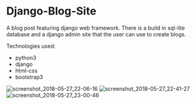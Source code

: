 # Django-Blog-Site

A blog post featuring django web framework.
There is a build in sql-lite database and a django admin site that the user can use to create blogs.

Technologies used:
* python3
* django
* html-css
* bootstrap3
     
![screenshot_2018-05-27_22-06-16](https://user-images.githubusercontent.com/21143253/40618036-df6891be-6298-11e8-8628-6d33614306c4.png)
![screenshot_2018-05-27_22-41-27](https://user-images.githubusercontent.com/21143253/40618040-e38ab042-6298-11e8-85b7-89c62f21bdf8.png)
![screenshot_2018-05-27_23-00-46](https://user-images.githubusercontent.com/21143253/40618045-e76f8e8a-6298-11e8-9e1f-65badb584696.png)
